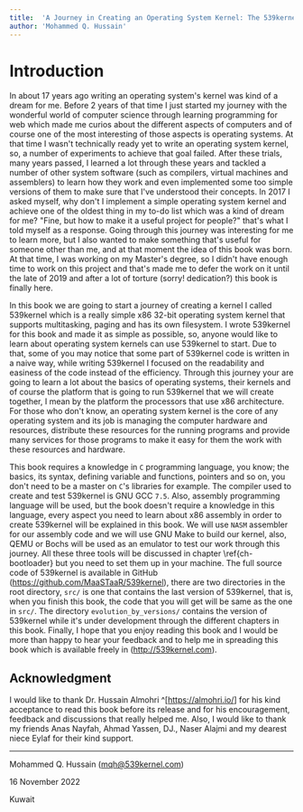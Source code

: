 ```yaml
---
title:  'A Journey in Creating an Operating System Kernel: The 539kernel Book'
author: 'Mohammed Q. Hussain'
---
```


# Introduction
In about 17 years ago writing an operating system's kernel was kind of a dream for me. Before 2 years of that time I just started my journey with the wonderful world of computer science through learning programming for web which made me curios about the different aspects of computers and of course one of the most interesting of those aspects is operating systems. At that time I wasn't technically ready yet to write an operating system kernel, so, a number of experiments to achieve that goal failed. After these trials, many years passed, I learned a lot through these years and tackled a number of other system software (such as compilers, virtual machines and assemblers) to learn how they work and even implemented some too simple versions of them to make sure that I've understood their concepts. In 2017 I asked myself, why don't I implement a simple operating system kernel and achieve one of the oldest thing in my to-do list which was a kind of dream for me? "Fine, but how to make it a useful project for people?" that's what I told myself as a response. Going through this journey was interesting for me to learn more, but I also wanted to make something that's useful for someone other than me, and at that moment the idea of this book was born. At that time, I was working on my Master's degree, so I didn't have enough time to work on this project and that's made me to defer the work on it until the late of 2019 and after a lot of torture (sorry! dedication?) this book is finally here.

In this book we are going to start a journey of creating a kernel I called 539kernel which is a really simple x86 32-bit operating system kernel that supports multitasking, paging and has its own filesystem. I wrote 539kernel for this book and made it as simple as possible, so, anyone would like to learn about operating system kernels can use 539kernel to start. Due to that, some of you may notice that some part of 539kernel code is written in a naive way, while writing 539kernel I focused on the readability and easiness of the code instead of the efficiency. Through this journey your are going to learn a lot about the basics of operating systems, their kernels and of course the platform that is going to run 539kernel that we will create together, I mean by the platform the processors that use x86 architecture. For those who don't know, an operating system kernel is the core of any operating system and its job is managing the computer hardware and resources, distribute these resources for the running programs and provide many services for those programs to make it easy for them the work with these resources and hardware.

This book requires a knowledge in `C` programming language, you know; the basics, its syntax, defining variable and functions, pointers and so on, you don't need to be a master on `C`'s libraries for example. The compiler used to create and test 539kernel is GNU GCC `7.5`. Also, assembly programming language will be used, but the book doesn't require a knowledge in this language, every aspect you need to learn about x86 assembly in order to create 539kernel will be explained in this book. We will use `NASM` assembler for our assembly code and we will use GNU Make to build our kernel, also, QEMU or Bochs will be used as an emulator to test our work through this journey. All these three tools will be discussed in chapter \ref{ch-bootloader} but you need to set them up in your machine. The full source code of 539kernel is available in GitHub (<https://github.com/MaaSTaaR/539kernel>), there are two directories in the root directory, `src/` is one that contains the last version of 539kernel, that is, when you finish this book, the code that you will get will be same as the one in `src/`. The directory `evolution_by_versions/` contains the version of 539kernel while it's under development through the different chapters in this book. Finally, I hope that you enjoy reading this book and I would be more than happy to hear your feedback and to help me in spreading this book which is available freely in (<http://539kernel.com>).

## Acknowledgment
I would like to thank Dr. Hussain Almohri ^[<https://almohri.io/>] for his kind acceptance to read this book before its release and for his encouragement, feedback and discussions that really helped me. Also, I would like to thank my friends Anas Nayfah, Ahmad Yassen, DJ., Naser Alajmi and my dearest niece Eylaf for their kind support.


--------------
Mohammed Q. Hussain (<mqh@539kernel.com>)

16 November 2022

Kuwait
